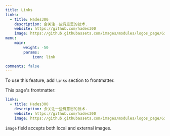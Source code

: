 ```yaml
---
title: Links
links:
  - title: Hades300
    description: 会关注一些有意思的技术.
    website: https://github.com/hades300
    image: https://github.githubassets.com/images/modules/logos_page/GitHub-Mark.png
menu:
    main: 
        weight: -50
        params:
            icon: link

comments: false
---
```


To use this feature, add `links` section to frontmatter.

This page's frontmatter:

```yaml
links:
  - title: Hades300
    description: 会关注一些有意思的技术.
    website: https://github.com/hades300
    image: https://github.githubassets.com/images/modules/logos_page/GitHub-Mark.png

```

`image` field accepts both local and external images.